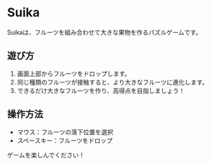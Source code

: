 # Suika

Suikaは、フルーツを組み合わせて大きな果物を作るパズルゲームです。

## 遊び方
1. 画面上部からフルーツをドロップします。
2. 同じ種類のフルーツが接触すると、より大きなフルーツに進化します。
3. できるだけ大きなフルーツを作り、高得点を目指しましょう！

## 操作方法
- マウス：フルーツの落下位置を選択
- スペースキー：フルーツをドロップ

ゲームを楽しんでください！
